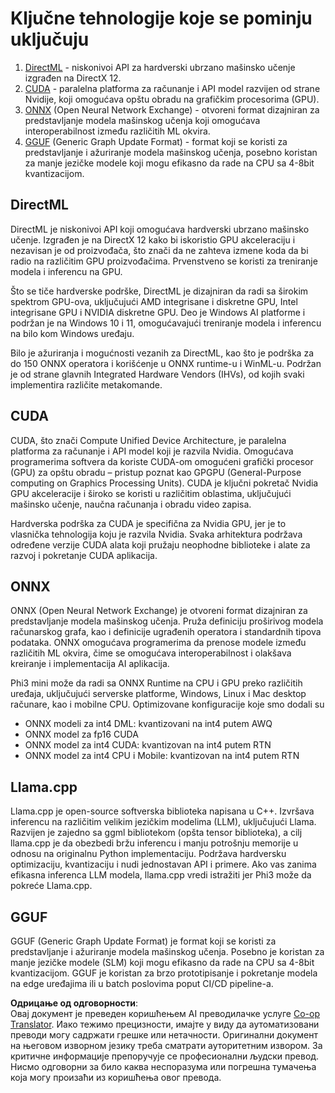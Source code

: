 <!--
CO_OP_TRANSLATOR_METADATA:
{
  "original_hash": "9841486ba4cf2590fabe609b925b00eb",
  "translation_date": "2025-05-09T08:32:57+00:00",
  "source_file": "md/01.Introduction/01/01.Understandingtech.md",
  "language_code": "sr"
}
-->
# Ključne tehnologije koje se pominju uključuju

1. [DirectML](https://learn.microsoft.com/windows/ai/directml/dml?WT.mc_id=aiml-138114-kinfeylo) - niskonivoi API za hardverski ubrzano mašinsko učenje izgrađen na DirectX 12.
2. [CUDA](https://blogs.nvidia.com/blog/what-is-cuda-2/) - paralelna platforma za računanje i API model razvijen od strane Nvidije, koji omogućava opštu obradu na grafičkim procesorima (GPU).
3. [ONNX](https://onnx.ai/) (Open Neural Network Exchange) - otvoreni format dizajniran za predstavljanje modela mašinskog učenja koji omogućava interoperabilnost između različitih ML okvira.
4. [GGUF](https://github.com/ggerganov/ggml/blob/master/docs/gguf.md) (Generic Graph Update Format) - format koji se koristi za predstavljanje i ažuriranje modela mašinskog učenja, posebno koristan za manje jezičke modele koji mogu efikasno da rade na CPU sa 4-8bit kvantizacijom.

## DirectML

DirectML je niskonivoi API koji omogućava hardverski ubrzano mašinsko učenje. Izgrađen je na DirectX 12 kako bi iskoristio GPU akceleraciju i nezavisan je od proizvođača, što znači da ne zahteva izmene koda da bi radio na različitim GPU proizvođačima. Prvenstveno se koristi za treniranje modela i inferencu na GPU.

Što se tiče hardverske podrške, DirectML je dizajniran da radi sa širokim spektrom GPU-ova, uključujući AMD integrisane i diskretne GPU, Intel integrisane GPU i NVIDIA diskretne GPU. Deo je Windows AI platforme i podržan je na Windows 10 i 11, omogućavajući treniranje modela i inferencu na bilo kom Windows uređaju.

Bilo je ažuriranja i mogućnosti vezanih za DirectML, kao što je podrška za do 150 ONNX operatora i korišćenje u ONNX runtime-u i WinML-u. Podržan je od strane glavnih Integrated Hardware Vendors (IHVs), od kojih svaki implementira različite metakomande.

## CUDA

CUDA, što znači Compute Unified Device Architecture, je paralelna platforma za računanje i API model koji je razvila Nvidia. Omogućava programerima softvera da koriste CUDA-om omogućeni grafički procesor (GPU) za opštu obradu – pristup poznat kao GPGPU (General-Purpose computing on Graphics Processing Units). CUDA je ključni pokretač Nvidia GPU akceleracije i široko se koristi u različitim oblastima, uključujući mašinsko učenje, naučna računanja i obradu video zapisa.

Hardverska podrška za CUDA je specifična za Nvidia GPU, jer je to vlasnička tehnologija koju je razvila Nvidia. Svaka arhitektura podržava određene verzije CUDA alata koji pružaju neophodne biblioteke i alate za razvoj i pokretanje CUDA aplikacija.

## ONNX

ONNX (Open Neural Network Exchange) je otvoreni format dizajniran za predstavljanje modela mašinskog učenja. Pruža definiciju proširivog modela računarskog grafa, kao i definicije ugrađenih operatora i standardnih tipova podataka. ONNX omogućava programerima da prenose modele između različitih ML okvira, čime se omogućava interoperabilnost i olakšava kreiranje i implementacija AI aplikacija.

Phi3 mini može da radi sa ONNX Runtime na CPU i GPU preko različitih uređaja, uključujući serverske platforme, Windows, Linux i Mac desktop računare, kao i mobilne CPU.
Optimizovane konfiguracije koje smo dodali su

- ONNX modeli za int4 DML: kvantizovani na int4 putem AWQ
- ONNX model za fp16 CUDA
- ONNX model za int4 CUDA: kvantizovan na int4 putem RTN
- ONNX model za int4 CPU i Mobile: kvantizovan na int4 putem RTN

## Llama.cpp

Llama.cpp je open-source softverska biblioteka napisana u C++. Izvršava inferencu na različitim velikim jezičkim modelima (LLM), uključujući Llama. Razvijen je zajedno sa ggml bibliotekom (opšta tensor biblioteka), a cilj llama.cpp je da obezbedi bržu inferencu i manju potrošnju memorije u odnosu na originalnu Python implementaciju. Podržava hardversku optimizaciju, kvantizaciju i nudi jednostavan API i primere. Ako vas zanima efikasna inferenca LLM modela, llama.cpp vredi istražiti jer Phi3 može da pokreće Llama.cpp.

## GGUF

GGUF (Generic Graph Update Format) je format koji se koristi za predstavljanje i ažuriranje modela mašinskog učenja. Posebno je koristan za manje jezičke modele (SLM) koji mogu efikasno da rade na CPU sa 4-8bit kvantizacijom. GGUF je koristan za brzo prototipisanje i pokretanje modela na edge uređajima ili u batch poslovima poput CI/CD pipeline-a.

**Одрицање од одговорности**:  
Овај документ је преведен коришћењем AI преводилачке услуге [Co-op Translator](https://github.com/Azure/co-op-translator). Иако тежимо прецизности, имајте у виду да аутоматизовани преводи могу садржати грешке или нетачности. Оригинални документ на његовом изворном језику треба сматрати ауторитетним извором. За критичне информације препоручује се професионални људски превод. Нисмо одговорни за било каква неспоразума или погрешна тумачења која могу произаћи из коришћења овог превода.